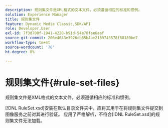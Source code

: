 ```yaml
---
description: 规则集文件是XML格式的文本文件，必须遵循相应的标准和惯例。
solution: Experience Manager
title: 规则集文件
feature: Dynamic Media Classic,SDK/API
role: Developer,User
exl-id: 7f3d700f-1941-4220-b91d-54e78fae6aaf
source-git-commit: 206e4643e3926cb85b4be2189743578f88180be7
workflow-type: tm+mt
source-wordcount: '76'
ht-degree: 0%

---
```


# 规则集文件{#rule-set-files}

规则集文件是XML格式的文本文件，必须遵循相应的标准和惯例。

[!DNL RuleSet.xsd]安装在默认目录文件夹中，应将其用于在将规则集文件提交到图像服务之前对其进行验证。 应用了严格解析，不符合[!DNL RuleSet.xsd]的规则集文件无法加载。
